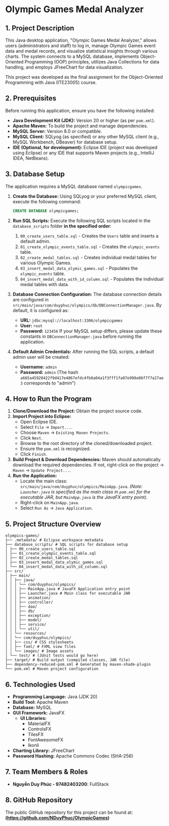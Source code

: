 # Olympic Games Medal Analyzer

## 1. Project Description

This Java desktop application, "Olympic Games Medal Analyzer," allows users (administrators and staff) to log in, manage Olympic Games event data and medal records, and visualize statistical insights through various charts. The system connects to a MySQL database, implements Object-Oriented Programming (OOP) principles, utilizes Java Collections for data handling, and employs JFreeChart for data visualization.

This project was developed as the final assignment for the Object-Oriented Programming with Java (ITE23005) course.

## 2. Prerequisites

Before running this application, ensure you have the following installed:

*   **Java Development Kit (JDK):** Version 20 or higher (as per `pom.xml`).
*   **Apache Maven:** To build the project and manage dependencies.
*   **MySQL Server:** Version 8.0 or compatible.
*   **MySQL Client:** SQLyog (as specified) or any other MySQL client (e.g., MySQL Workbench, DBeaver) for database setup.
*   **IDE (Optional, for development):** Eclipse IDE (project was developed using Eclipse) or any IDE that supports Maven projects (e.g., IntelliJ IDEA, NetBeans).

## 3. Database Setup

The application requires a MySQL database named `olympicgames`.

1.  **Create the Database:**
    Using SQLyog or your preferred MySQL client, execute the following command:
    ```sql
    CREATE DATABASE olympicgames;
    ```

2.  **Run SQL Scripts:**
    Execute the following SQL scripts located in the `database_scripts` folder **in the specified order**:
    1.  `00_create_users_table.sql` - Creates the `Users` table and inserts a default admin.
    2.  `01_create_olympic_events_table.sql` - Creates the `olympic_events` table.
    3.  `02_create_medal_tables.sql` - Creates individual medal tables for various Olympic Games.
    4.  `03_insert_medal_data_olymic_games.sql` - Populates the `olympic_events` table.
    5.  `04_insert_medal_data_with_id_column.sql` - Populates the individual medal tables with data.

3.  **Database Connection Configuration:**
    The database connection details are configured in `src/main/java/com/duyphuc/olympics/db/DBConnectionManager.java`.
    By default, it is configured as:
    *   **URL:** `jdbc:mysql://localhost:3306/olympicgames`
    *   **User:** `root`
    *   **Password:** `123456`
    If your MySQL setup differs, please update these constants in `DBConnectionManager.java` before running the application.

4.  **Default Admin Credentials:**
    After running the SQL scripts, a default admin user will be created:
    *   **Username:** `admin`
    *   **Password:** `admin` (The hash `a665a45920422f9d417e4867efdc4fb8a04a1f3fff1fa07e998e86f7f7a27ae3` corresponds to "admin")

## 4. How to Run the Program

1.  **Clone/Download the Project:** Obtain the project source code.
2.  **Import Project into Eclipse:**
    *   Open Eclipse IDE.
    *   Select `File` -> `Import...`.
    *   Choose `Maven` -> `Existing Maven Projects`.
    *   Click `Next`.
    *   Browse to the root directory of the cloned/downloaded project.
    *   Ensure the `pom.xml` is recognized.
    *   Click `Finish`.
3.  **Build Project & Download Dependencies:** Maven should automatically download the required dependencies. If not, right-click on the project -> `Maven` -> `Update Project...`.
4.  **Run the Application:**
    *   Locate the main class: `src/main/java/com/duyphuc/olympics/MainApp.java`.
        *(Note: `Launcher.java` is specified as the main class in `pom.xml` for the executable JAR, but `MainApp.java` is the JavaFX entry point).*
    *   Right-click on `MainApp.java`.
    *   Select `Run As` -> `Java Application`.


## 5. Project Structure Overview

```
olympics-games/
├── .metadata/ # Eclipse workspace metadata
├── database_scripts/ # SQL scripts for database setup
│ ├── 00_create_users_table.sql
│ ├── 01_create_olympic_events_table.sql
│ ├── 02_create_medal_tables.sql
│ ├── 03_insert_medal_data_olymic_games.sql
│ └── 04_insert_medal_data_with_id_column.sql
├── src/
│ ├── main/
│ │ ├── java/
│ │ │ └── com/duyphuc/olympics/
│ │ │ ├── MainApp.java # JavaFX Application entry point
│ │ │ ├── Launcher.java # Main class for executable JAR
│ │ │ ├── animation/
│ │ │ ├── controller/
│ │ │ ├── dao/
│ │ │ ├── db/
│ │ │ ├── exception/
│ │ │ ├── model/
│ │ │ ├── service/
│ │ │ └── util/
│ │ └── resources/
│ │ └── com/duyphuc/olympics/
│ │ ├── css/ # CSS stylesheets
│ │ ├── fxml/ # FXML view files
│ │ └── images/ # Image assets
│ └── test/ # (JUnit tests would go here)
├── target/ # Build output (compiled classes, JAR file)
├── dependency-reduced-pom.xml # Generated by maven-shade-plugin
└── pom.xml # Maven project configuration
```

## 6. Technologies Used

*   **Programming Language:** Java (JDK 20)
*   **Build Tool:** Apache Maven
*   **Database:** MySQL
*   **GUI Framework:** JavaFX
    *   **UI Libraries:**
        *   MaterialFX
        *   ControlsFX
        *   TilesFX
        *   FontAwesomeFX
        *   Ikonli
*   **Charting Library:** JFreeChart
*   **Password Hashing:** Apache Commons Codec (SHA-256)

## 7. Team Members & Roles

*   **Nguyễn Duy Phúc - 97482403200**: FullStack


## 8. GitHub Repository

The public GitHub repository for this project can be found at:
**(https://github.com/NDuyPhuc/OlympicGames)**
